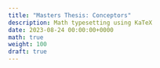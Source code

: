 ```yaml
---
title: "Masters Thesis: Conceptors"
description: Math typesetting using KaTeX
date: 2023-08-24 00:00:00+0000
math: true
weight: 100
draft: true
---
```

